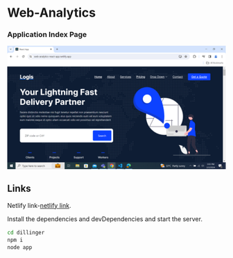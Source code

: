 # Web-Analytics

### Application Index Page

![Screenshot of a comment on a GitHub issue showing an image, added in the Markdown, of an Octocat smiling and raising a tentacle.](./public/img/screenshots/indeximage.png)

## Links

Netlify link-[netlify link](https://web-analytics-react-app.netlify.app/).

Install the dependencies and devDependencies and start the server.

```sh
cd dillinger
npm i
node app
```
